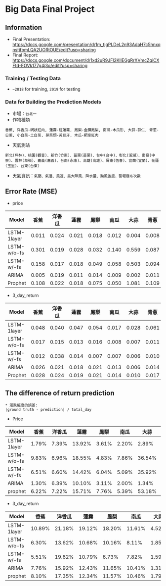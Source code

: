 # Big Data Final Project
## Information
* Final Presentation: https://docs.google.com/presentation/d/1m_tigPLDeL2n93AdaH7c5hnxqnstjfbmLQA2UORtOUE/edit?usp=sharing
* Final Report: https://docs.google.com/document/d/1xd2uR9JFl2KIIEGgRrXVmcZqiCXFtd-EOVk177g4j3o/edit?usp=sharing

### Training / Testing Data
* `~2018` for training, `2019` for testing
### Data for Building the Prediction Models
* 市場：`台北一`
* 作物種類
```
香蕉, 洋香瓜-網狀紅肉, 蓮霧-紅蓮霧, 鳳梨-金鑽鳳梨, 南瓜-木瓜形, 大蒜-蒜仁, 青蔥-日蔥, 小白菜-土白菜, 芽菜類-黃豆牙, 木瓜-網室紅肉
```

* 天氣測站
```
新北(坪林)、桃園(觀音)、新竹(竹東)、苗栗(苗栗)、台中(台中)、彰化(溪湖)、南投(中寮)、雲林(草嶺)、嘉義(嘉義)、台南(永康)、高雄(高雄)、屏東(恆春)、宜蘭(宜蘭)、花蓮(玉里)、台東(台東)
```
* 天氣資訊：`氣壓、氣溫、風速、最大陣風、降水量、颱風強度、警報發布次數`


## Error Rate (MSE)
* price


| Model |香蕉 |洋香瓜 |蓮霧 |鳳梨 |南瓜 |大蒜 |青蔥 |小白菜 |芽菜類 |木瓜 |
| --------- | --------- | --------- | --------- | --------- | --------- | --------- | --------- | --------- | --------- | --------- |
| LSTM-1layer | 0.011 | 0.024 | 0.021 | 0.018 | 0.012 | 0.004 | 0.008 | 0.017 | 0.007 | 0.016 |
| LSTM-w/o-fs | 0.301 | 0.019 | 0.028 | 0.032 | 0.140 | 0.559 | 0.087 | 0.050 | 0.057 | 0.048 |
| LSTM-w/-fs  | 0.158 | 0.017 | 0.018 | 0.049 | 0.058 | 0.503 | 0.094 | 0.041 | 0.344 | 0.086 |
| ARIMA       | 0.005 | 0.019 | 0.011 | 0.014 | 0.009 | 0.002 | 0.011 | 0.018 | 0.009 | 0.024 |
| Prophet     | 0.108 | 0.022 | 0.018 | 0.075 | 0.050 | 1.081 | 0.109 | 0.037 | 0.117 | 0.197 |



* 3_day_return


| Model |香蕉 |洋香瓜 |蓮霧 |鳳梨 |南瓜 |大蒜 |青蔥 |小白菜 |芽菜類 |木瓜 |
| --------- | --------- | --------- | --------- | --------- | --------- | --------- | --------- | --------- | --------- | --------- |
| LSTM-1layer | 0.048 | 0.040 | 0.047 | 0.054 | 0.017 | 0.028 | 0.061 | 0.061 | 0.040 | 0.045 |
| LSTM-w/o-fs | 0.017 | 0.015 | 0.013 | 0.016 | 0.008 | 0.007 | 0.011 | 0.013 | 0.059 | 0.008 |
| LSTM-w/-fs  | 0.012 | 0.038 | 0.014 | 0.007 | 0.007 | 0.006 | 0.010 | 0.014 | 0.009 | 0.024 |
| ARIMA       | 0.026 | 0.021 | 0.018 | 0.021 | 0.013 | 0.006 | 0.014 | 0.023 | 0.005 | 0.014 |
| Prophet     | 0.028 | 0.024 | 0.019 | 0.021 | 0.014 | 0.010 | 0.017 | 0.026 | 0.017 | 0.017 |


## The difference of return prediction

  ```
  * 漲跌幅度的誤差:
  |ground truth - prediction| / total_day
  ```
* Price

| Model |香蕉 |洋香瓜 |蓮霧 |鳳梨 |南瓜 |大蒜 |青蔥 |小白菜 |芽菜類 |木瓜 |
| ---------- | ---------- | ---------- | ---------- | ---------- | ---------- | ---------- | ---------- | ---------- | ---------- | ---------- |
| LSTM-1layer | 1.79% | 7.39% | 13.92% | 3.61% | 2.20% | 2.89% | 22.11% | 5.27% | 0.07% | 3.51% |
| LSTM-w/o-fs | 9.83% | 6.96% | 18.55% | 4.83% | 7.86% | 36.54% | 70.37% | 9.28% | 0.24% | 6.44% |
| LSTM-w/-fs  | 6.51% | 6.60% | 14.42% | 6.04% | 5.09% | 35.92% | 79.60% | 8.03% | 0.71% | 8.99% |
| ARIMA       | 1.30% | 6.39% | 10.10% | 3.11% | 2.00% | 1.34% | 22.29% | 5.71% | 0.10% | 4.25% |
| prophet     | 6.22% | 7.22% | 15.71% | 7.76% | 5.39% | 53.18% | 95.36% | 7.27% | 0.40% | 14.40% |



* 3_day_return

| Model |香蕉 |洋香瓜 |蓮霧 |鳳梨 |南瓜 |大蒜 |青蔥 |小白菜 |芽菜類 |木瓜 |
| ---------- | ---------- | ---------- | ---------- | ---------- | ---------- | ---------- | ---------- | ---------- | ---------- | ---------- |
| LSTM-1layer | 10.89% | 21.18% | 19.12% | 18.20% | 11.61% | 4.52% | 28.62% | 33.85% | 1.13% | 25.78% |
| LSTM-w/o-fs | 6.30% | 13.62% | 10.68% | 10.16% | 8.11% | 1.85% | 12.82% | 15.94% | 1.41% | 10.82% |
| LSTM-w/-fs  | 5.51% | 19.62% | 10.79% | 6.73% | 7.82% | 1.59% | 12.61% | 15.42% | 0.51% | 17.56% |
| ARIMA       | 7.76% | 15.92% | 12.43% | 11.65% | 10.41% | 1.31% | 13.98% | 21.43% | 0.41% | 13.41% |
| prophet     | 8.10% | 17.35% | 12.34% | 11.57% | 10.46% | 1.79% | 15.21% | 22.91% | 0.76% | 15.15% |

